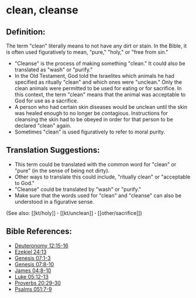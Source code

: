 # clean, cleanse #

## Definition: ##

The term "clean" literally means to not have any dirt or stain. In the Bible, it is often used figuratively to mean, "pure," "holy," or "free from sin."

* "Cleanse" is the process of making something "clean." It could also be translated as "wash" or "purify."
* In the Old Testament, God told the Israelites which animals he had specified as ritually "clean" and which ones were "unclean." Only the clean animals were permitted to be used for eating or for sacrifice. In this context, the term "clean" means that the animal was acceptable to God for use as a sacrifice.
* A person who had certain skin diseases would be unclean until the skin was healed enough to no longer be contagious. Instructions for cleansing the skin had to be obeyed in order for that person to be declared "clean" again.
* Sometimes "clean" is used figuratively to refer to moral purity.

## Translation Suggestions: ##

* This term could be translated with the common word for "clean" or "pure" (in the sense of being not dirty).
* Other ways to translate this could include, "ritually clean" or "acceptable to God."
* "Cleanse" could be translated by "wash" or "purify."
* Make sure that the words used for "clean" and "cleanse" can also be understood in a figurative sense.

(See also: [[kt/holy]] **·** [[kt/unclean]] **·** [[other/sacrifice]])

## Bible References: ##

* [Deuteronomy 12:15-16](en/tn/deu/help/12/15)
* [Ezekiel 24:13](en/tn/ezk/help/24/13)
* [Genesis 07:1-3](en/tn/gen/help/07/01)
* [Genesis 07:8-10](en/tn/gen/help/07/08)
* [James 04:8-10](en/tn/jas/help/04/08)
* [Luke 05:12-13](en/tn/luk/help/05/12)
* [Proverbs 20:29-30](en/tn/pro/help/20/29)
* [Psalms 051:7-9](en/tn/psa/help/51/07)